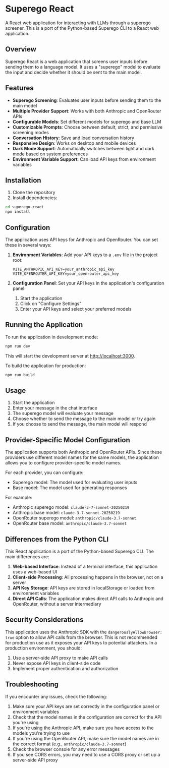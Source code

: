 # Superego React

A React web application for interacting with LLMs through a superego screener. This is a port of the Python-based Superego CLI to a React web application.

## Overview

Superego React is a web application that screens user inputs before sending them to a language model. It uses a "superego" model to evaluate the input and decide whether it should be sent to the main model.

## Features

- **Superego Screening**: Evaluates user inputs before sending them to the main model
- **Multiple Provider Support**: Works with both Anthropic and OpenRouter APIs
- **Configurable Models**: Set different models for superego and base LLM
- **Customizable Prompts**: Choose between default, strict, and permissive screening modes
- **Conversation History**: Save and load conversation history
- **Responsive Design**: Works on desktop and mobile devices
- **Dark Mode Support**: Automatically switches between light and dark mode based on system preferences
- **Environment Variable Support**: Can load API keys from environment variables

## Installation

1. Clone the repository
2. Install dependencies:

```bash
cd superego-react
npm install
```

## Configuration

The application uses API keys for Anthropic and OpenRouter. You can set these in several ways:

1. **Environment Variables**: Add your API keys to a `.env` file in the project root:
   ```
   VITE_ANTHROPIC_API_KEY=your_anthropic_api_key
   VITE_OPENROUTER_API_KEY=your_openrouter_api_key
   ```

2. **Configuration Panel**: Set your API keys in the application's configuration panel:
   1. Start the application
   2. Click on "Configure Settings"
   3. Enter your API keys and select your preferred models

## Running the Application

To run the application in development mode:

```bash
npm run dev
```

This will start the development server at [http://localhost:3000](http://localhost:3000).

To build the application for production:

```bash
npm run build
```

## Usage

1. Start the application
2. Enter your message in the chat interface
3. The superego model will evaluate your message
4. Choose whether to send the message to the main model or try again
5. If you choose to send the message, the main model will respond

## Provider-Specific Model Configuration

The application supports both Anthropic and OpenRouter APIs. Since these providers use different model names for the same models, the application allows you to configure provider-specific model names.

For each provider, you can configure:
- Superego model: The model used for evaluating user inputs
- Base model: The model used for generating responses

For example:
- Anthropic superego model: `claude-3-7-sonnet-20250219`
- Anthropic base model: `claude-3-7-sonnet-20250219`
- OpenRouter superego model: `anthropic/claude-3.7-sonnet`
- OpenRouter base model: `anthropic/claude-3.7-sonnet`

## Differences from the Python CLI

This React application is a port of the Python-based Superego CLI. The main differences are:

1. **Web-based Interface**: Instead of a terminal interface, this application uses a web-based UI
2. **Client-side Processing**: All processing happens in the browser, not on a server
3. **API Key Storage**: API keys are stored in localStorage or loaded from environment variables
4. **Direct API Calls**: The application makes direct API calls to Anthropic and OpenRouter, without a server intermediary

## Security Considerations

This application uses the Anthropic SDK with the `dangerouslyAllowBrowser: true` option to allow API calls from the browser. This is not recommended for production use as it exposes your API keys to potential attackers. In a production environment, you should:

1. Use a server-side API proxy to make API calls
2. Never expose API keys in client-side code
3. Implement proper authentication and authorization

## Troubleshooting

If you encounter any issues, check the following:

1. Make sure your API keys are set correctly in the configuration panel or environment variables
2. Check that the model names in the configuration are correct for the API you're using
3. If you're using the Anthropic API, make sure you have access to the models you're trying to use
4. If you're using the OpenRouter API, make sure the model names are in the correct format (e.g., `anthropic/claude-3.7-sonnet`)
5. Check the browser console for any error messages
6. If you see CORS errors, you may need to use a CORS proxy or set up a server-side API proxy
